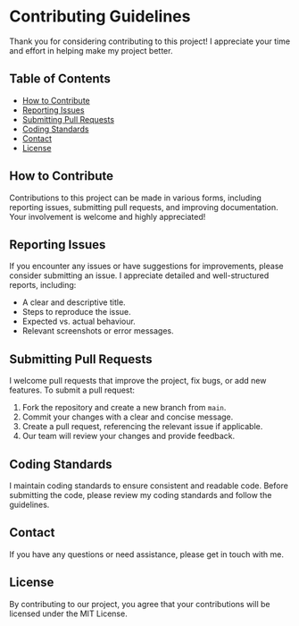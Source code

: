 # Contributing Guidelines

Thank you for considering contributing to this project! I appreciate your time and effort in helping make my project better.

## Table of Contents

- [How to Contribute](#how-to-contribute)
- [Reporting Issues](#reporting-issues)
- [Submitting Pull Requests](#submitting-pull-requests)
- [Coding Standards](#coding-standards)
- [Contact](#contact)
- [License](#license)

## How to Contribute

Contributions to this project can be made in various forms, including reporting issues, submitting pull requests, and improving documentation. Your involvement is welcome and highly appreciated!

## Reporting Issues

If you encounter any issues or have suggestions for improvements, please consider submitting an issue. I appreciate detailed and well-structured reports, including:

- A clear and descriptive title.
- Steps to reproduce the issue.
- Expected vs. actual behaviour.
- Relevant screenshots or error messages.

## Submitting Pull Requests

I welcome pull requests that improve the project, fix bugs, or add new features. To submit a pull request:

1. Fork the repository and create a new branch from `main`.
2. Commit your changes with a clear and concise message.
3. Create a pull request, referencing the relevant issue if applicable.
4. Our team will review your changes and provide feedback.

## Coding Standards

I maintain coding standards to ensure consistent and readable code. Before submitting the code, please review my coding standards and follow the guidelines.

## Contact

If you have any questions or need assistance, please get in touch with me.

## License

By contributing to our project, you agree that your contributions will be licensed under the MIT License.
